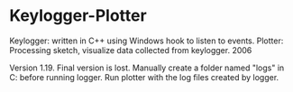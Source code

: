 # Keylogger-Plotter

Keylogger: written in C++ using Windows hook to listen to events.
Plotter: Processing sketch, visualize data collected from keylogger.
2006

Version 1.19. Final version is lost.
Manually create a folder named "logs" in C: before running logger.
Run plotter with the log files created by logger.
